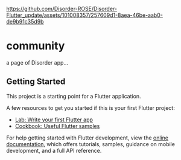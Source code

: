 
https://github.com/Disorder-ROSE/Disorder-Flutter_update/assets/101008357/257609d1-8aea-46be-aab0-de9b91c35d9b


# community

a page of Disorder app...

## Getting Started

This project is a starting point for a Flutter application.

A few resources to get you started if this is your first Flutter project:

- [Lab: Write your first Flutter app](https://docs.flutter.dev/get-started/codelab)
- [Cookbook: Useful Flutter samples](https://docs.flutter.dev/cookbook)

For help getting started with Flutter development, view the
[online documentation](https://docs.flutter.dev/), which offers tutorials,
samples, guidance on mobile development, and a full API reference.
